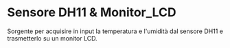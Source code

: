 # Sensore DH11 & Monitor_LCD
Sorgente per acquisire in input la temperatura e l'umidità dal sensore DH11 e trasmetterlo su un monitor LCD. 

